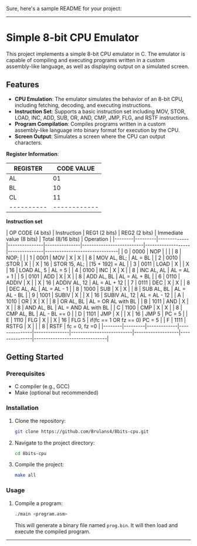 Sure, here's a sample README for your project:

---

# Simple 8-bit CPU Emulator

This project implements a simple 8-bit CPU emulator in C. The emulator is capable of compiling and executing programs written in a custom assembly-like language, as well as displaying output on a simulated screen.

## Features

- **CPU Emulation**: The emulator simulates the behavior of an 8-bit CPU, including fetching, decoding, and executing instructions.
- **Instruction Set**: Supports a basic instruction set including MOV, STOR, LOAD, INC, ADD, SUB, OR, AND, CMP, JMP, FLG, and RSTF instructions.
- **Program Compilation**: Compiles programs written in a custom assembly-like language into binary format for execution by the CPU.
- **Screen Output**: Simulates a screen where the CPU can output characters.

**Register Information**:
  
| REGISTER | CODE VALUE | 
|----------|------------|
| AL       | 01         |
| BL       | 10         | 
| CL       | 11         |
|----------|------------|

**Instruction set**

| OP CODE (4 bits) | Instruction | REG1 (2 bits) | REG2 (2 bits) | Immediate value (8 bits) | Total (8/16 bits) |  	  	   Operation                    | |--------|---------|-------------|---------------|---------------|--------------------------|-------------------|---------------|-------------------------------|
| 0      | 0000    | NOP         |               |               |			    | 8                 | NOP;          | 	         	        | 
| 1	 | 0001	   | MOV	 | X		 | X		 |			    | 8			| MOV AL, BL;   | AL = BL	                | 
| 2	 | 0010	   | STOR	 | X		 | 		 | X			    | 16		| STOR 15, AL;  | [15 + 192] = AL               | 
| 3	 | 0011	   | LOAD	 | X		 | 		 | X		    	    | 16		| LOAD AL, 5	| AL = 5	                |
| 4	 | 0100	   | INC	 | X		 | X		 |			    | 8			| INC AL, AL	| AL  = AL + 1	                | 
| 5	 | 0101	   | ADD	 | X		 | X		 |			    | 8			| ADD AL, BL	| AL = AL + BL	                |
| 6	 | 0110	   | ADDIV	 | X		 | 		 | X			    | 16		| ADDIV AL, 12	| AL = AL + 12	                |
| 7	 | 0111	   | DEC	 | X		 | X		 |			    | 8			| DEC AL, AL	| AL = AL - 1	                |
| 8	 | 1000	   | SUB	 | X		 | X		 |			    | 8			| SUB AL, BL	| AL = AL - BL	                |
| 9	 | 1001	   | SUBIV	 | X		 | 		 | X			    | 16		| SUBIV AL, 12	| AL = AL - 12	                |
| A	 | 1010	   | OR	 	 | X		 | X		 |			    | 8			| OR AL, BL	| AL = OR AL with BL 	        |
| B	 | 1011    | AND	 | X		 | X		 |			    | 8			| AND AL, BL	| AL = AND AL with BL	        |
| C	 | 1100	   | CMP	 | X		 | X		 |			    | 8			| CMP AL, BL	| AL - BL == 0	                |
| D	 | 1101	   | JMP	 | X		 | 		 | X			    | 16		| JMP 5		| PC = 5	                |
| E	 | 1110	   | FLG	 | X		 |		 | X			    | 16		| FLG 5 	| if(fc == 1 OR fz == 0) PC = 5	|
| F	 | 1111	   | RSTFG	 | X		 | 		 |			    | 8			| RSTF 		| fc = 0, fz =0	                |
|--------|---------|-------------|---------------|---------------|--------------------------|-------------------|---------------|-------------------------------|

## Getting Started

### Prerequisites

- C compiler (e.g., GCC)
- Make (optional but recommended)

### Installation

1. Clone the repository:

   ```bash
   git clone https://github.com/Brulans4/8bits-cpu.git
   ```

2. Navigate to the project directory:

   ```bash
   cd 8bits-cpu

   ```
3. Compile the project:

   ```bash
   make all
   ```

### Usage

1. Compile a program:

   ```bash
   ./main <program.asm>
   ```

   This will generate a binary file named `prog.bin`.
   It will then load and execute the compiled program.
---
